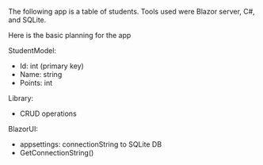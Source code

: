 The following app is a table of students. Tools used were Blazor server, C#, and SQLite.

Here is the basic planning for the app

StudentModel:
- Id: int (primary key)
- Name: string
- Points: int

Library: 
- CRUD operations

BlazorUI:
- appsettings: connectionString to SQLite DB
- GetConnectionString()
